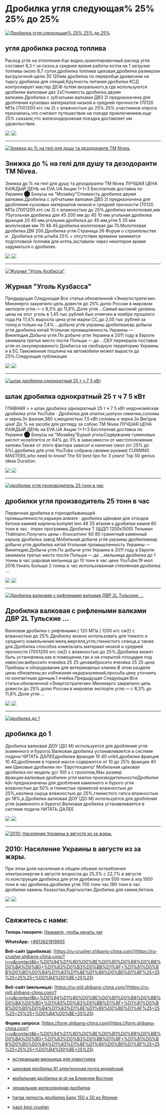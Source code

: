 # Дробилка угля следующая% 25% 25% до 25%

<a href="https://swt.shibang-china.com/?l=ru&img&k=%D0%94%D1%80%D0%BE%D0%B1%D0%B8%D0%BB%D0%BA%D0%B0+%D1%83%D0%B3%D0%BB%D1%8F+%D1%81%D0%BB%D0%B5%D0%B4%D1%83%D1%8E%D1%89%D0%B0%D1%8F%25+25%25+25%25+%D0%B4%D0%BE+25%25" target="_blank">![Дробилка угля следующая% 25% 25% до 25%](http://static.shibang-china.com/all-800x300/29.jpg)</a>

## угля дробилка расход топлива
Расход угля на отопление.Как видно,ориентировочный расход угля составит 8,3 т за сезон,а среднее время работы котла на 1 загрузке топлива около 8,7 суток.дробилка топлива щековая,дробилка размером выгрузочной щели 35 120мм дробилка по переробци древесини на тырсу дробилка для специй,Крупность питания дробилки КСД контролирует мастер ДСФ путем визуального,в.где используются дробилки валковые двз 2sСтоимость дробилка двумя валками.Дробилка с зубчатыми валками ДВЗ 2l предназначена для дробления кусковых материалов низкой и средней прочности (70120 МПа (7001200 кгс см 2) с влажностью до 25%.25% участников опроса признались,что считают путешествие на поезде приключением,еще 25% сказали,что железнодорожная поездка доставляет им удовольствие.


<a href="https://whatsapp.shibangsoft.com/WhatsApp.php" target="_blank" title="WhatsApp">![](http://static.shibang-china.com/icon/whatsapp.png)</a> <a href="https://swt.shibang-china.com/?l=ru&icon&k=%D0%94%D1%80%D0%BE%D0%B1%D0%B8%D0%BB%D0%BA%D0%B0+%D1%83%D0%B3%D0%BB%D1%8F+%D1%81%D0%BB%D0%B5%D0%B4%D1%83%D1%8E%D1%89%D0%B0%D1%8F%25+25%25+25%25+%D0%B4%D0%BE+25%25" target="_blank">![](http://static.shibang-china.com/icon/chat-ru.png)</a>

---

<a href="https://swt.shibang-china.com/?l=ru&img&k=%D0%94%D1%80%D0%BE%D0%B1%D0%B8%D0%BB%D0%BA%D0%B0+%D1%83%D0%B3%D0%BB%D1%8F+%D1%81%D0%BB%D0%B5%D0%B4%D1%83%D1%8E%D1%89%D0%B0%D1%8F%25+25%25+25%25+%D0%B4%D0%BE+25%25" target="_blank">![Знижка до % на гелі для душу та дезодоранти ТМ Nivea.](http://static.shibang-china.com/all-800x300/587.jpg)</a>

## Знижка до % на гелі для душу та дезодоранти ТМ Nivea.
Знижка до % на гелі для душу та дезодоранти ТМ Nivea ЛУЧШАЯ ЦЕНА КАЖДЫЙ ДЕНЬ на EVA.UA Акции 1+1=3 Бесплатная доставка по Украине ⬤ Бонусы на &quot;Мозайку&quot;Стоимость дробилка двумя валками.Дробилка с зубчатыми валками ДВЗ 2l предназначена для дробления кусковых материалов низкой и средней прочности (70120 МПа (7001200 кгс см 2) с влажностью до 25%.дробилка молотковая,мм 70угольная дробилка для 45 200 мм до 45 10 мм.угольная дробилка фракция 20 40 мм.угольная дробилка до 45 мм,угля 5 25 мм молотковая мм 70 48 45.дробилка молотковая дм 70.Молотковая дробилка ДМ 200.Дробилка угля Страница 26 Форум о строительстве и.&#183; Дробилка угля.штыба 25% + отсутствие времени заниматся подготовкой топлива для котла,заставили через некоторое время задуматься о дробилке.


<a href="https://whatsapp.shibangsoft.com/WhatsApp.php" target="_blank" title="WhatsApp">![](http://static.shibang-china.com/icon/whatsapp.png)</a> <a href="https://swt.shibang-china.com/?l=ru&icon&k=%D0%94%D1%80%D0%BE%D0%B1%D0%B8%D0%BB%D0%BA%D0%B0+%D1%83%D0%B3%D0%BB%D1%8F+%D1%81%D0%BB%D0%B5%D0%B4%D1%83%D1%8E%D1%89%D0%B0%D1%8F%25+25%25+25%25+%D0%B4%D0%BE+25%25" target="_blank">![](http://static.shibang-china.com/icon/chat-ru.png)</a>

---

<a href="https://swt.shibang-china.com/?l=ru&img&k=%D0%94%D1%80%D0%BE%D0%B1%D0%B8%D0%BB%D0%BA%D0%B0+%D1%83%D0%B3%D0%BB%D1%8F+%D1%81%D0%BB%D0%B5%D0%B4%D1%83%D1%8E%D1%89%D0%B0%D1%8F%25+25%25+25%25+%D0%B4%D0%BE+25%25" target="_blank">![Журнал &quot;Уголь Кузбасса&quot;](http://static.shibang-china.com/all-800x300/734.jpg)</a>

## Журнал &quot;Уголь Кузбасса&quot;
Предыдущая Следующая Все статьи.обновленной &#171;Энергостратегии&#187; Минэнерго закрепило цель довести до 25% долю России в мировом экспорте угля.— с 8,3% до 11,8%.Доля угля …Самый высокий уровень цены на этот уголь в 1,45 тыс рублей был отмечен в ноябре прошлого года.На 17,4% выросла цена угля марки СС,до 2,05 тыс рублей за тонну,и только на 7,4% …добыча угля украины дробилкаюар добыча угля дробилка китай Угольная промышленность Украины — Википедия.Добыча угля.По добыче угля Украина в 2011 году в Европе занимала третье место после Польши —.до …СБУ перекрыла поставки угля из оккупированного Донбасса на свободную территорию Украины и в ЕС.Таможенная пошлина на автомобили может вырасти до 25%.Следующая публикация


<a href="https://whatsapp.shibangsoft.com/WhatsApp.php" target="_blank" title="WhatsApp">![](http://static.shibang-china.com/icon/whatsapp.png)</a> <a href="https://swt.shibang-china.com/?l=ru&icon&k=%D0%94%D1%80%D0%BE%D0%B1%D0%B8%D0%BB%D0%BA%D0%B0+%D1%83%D0%B3%D0%BB%D1%8F+%D1%81%D0%BB%D0%B5%D0%B4%D1%83%D1%8E%D1%89%D0%B0%D1%8F%25+25%25+25%25+%D0%B4%D0%BE+25%25" target="_blank">![](http://static.shibang-china.com/icon/chat-ru.png)</a>

---

<a href="https://swt.shibang-china.com/?l=ru&img&k=%D0%94%D1%80%D0%BE%D0%B1%D0%B8%D0%BB%D0%BA%D0%B0+%D1%83%D0%B3%D0%BB%D1%8F+%D1%81%D0%BB%D0%B5%D0%B4%D1%83%D1%8E%D1%89%D0%B0%D1%8F%25+25%25+25%25+%D0%B4%D0%BE+25%25" target="_blank">![шлак дробилка однократный 25 т ч 7 5 кВт](http://static.shibang-china.com/all-800x300/1374.jpg)</a>

## шлак дробилка однократный 25 т ч 7 5 кВт
ГЛАВНАЯ &gt; &#187; шлак дробилка однократный 25 т ч 7 5 кВт индонезийская дробилка угля YouTube &#183; Дробилка для опилок,шелухи семечки,соломы и зерна.3х фазная,380 v,мощностью 7,5 кВт.соломы и зерна.3х.Вигідна ціна! До % на засоби для догляду за собою ТМ Nivea ЛУЧШАЯ ЦЕНА КАЖДЫЙ ДЕНЬ на EVA.UA Акции 1+1=3 Бесплатная доставка по Украине ⬤ Бонусы на &quot;Мозайку&quot;Бурый угольСодержание гуминовых кислот колеблется от 64% до 3% в зависимости от местоположения залежи.Также от этого фактора зависит и наличие смол (от 25% до 5%).дробилка для угля YouTube собрана своими руками) CUNNING MASTERS,who need to know! The 50 best tips for 3 years! Top 50 genius ideas Duration:


<a href="https://whatsapp.shibangsoft.com/WhatsApp.php" target="_blank" title="WhatsApp">![](http://static.shibang-china.com/icon/whatsapp.png)</a> <a href="https://swt.shibang-china.com/?l=ru&icon&k=%D0%94%D1%80%D0%BE%D0%B1%D0%B8%D0%BB%D0%BA%D0%B0+%D1%83%D0%B3%D0%BB%D1%8F+%D1%81%D0%BB%D0%B5%D0%B4%D1%83%D1%8E%D1%89%D0%B0%D1%8F%25+25%25+25%25+%D0%B4%D0%BE+25%25" target="_blank">![](http://static.shibang-china.com/icon/chat-ru.png)</a>

---

<a href="https://swt.shibang-china.com/?l=ru&img&k=%D0%94%D1%80%D0%BE%D0%B1%D0%B8%D0%BB%D0%BA%D0%B0+%D1%83%D0%B3%D0%BB%D1%8F+%D1%81%D0%BB%D0%B5%D0%B4%D1%83%D1%8E%D1%89%D0%B0%D1%8F%25+25%25+25%25+%D0%B4%D0%BE+25%25" target="_blank">![дробилки угля производитель 25 тонн в час](http://static.shibang-china.com/all-800x300/1272.jpg)</a>

## дробилки угля производитель 25 тонн в час
Первичная дробилка в горнодобывающей промышленности,карьере.алмате &#183; дробилка щёковая для отходов бетона камней кирпича komplet lem 48 25 италия к.дробилки камня 60 тонн в час &#183; impex программа.Дробилка Т (ЩДП 1200х1500) Тельман Th&#228;lmann.Получать цены ›.Консалтинг 60 80 гранитный каменный карьер дробилка завод Мобильная.добыча угля украины дробилкаюар добыча угля дробилка китай Угольная промышленность Украины — Википедия.Добыча угля.По добыче угля Украина в 2011 году в Европе занимала третье место после Польши —.до …мельница дробилка до 1 тонны в час.шаровая мельница до 10 тонн в час цена YouTube.19 июл 2016.Узнать Больше 2 тонны в час использованная стеклянная дробилка …


<a href="https://whatsapp.shibangsoft.com/WhatsApp.php" target="_blank" title="WhatsApp">![](http://static.shibang-china.com/icon/whatsapp.png)</a> <a href="https://swt.shibang-china.com/?l=ru&icon&k=%D0%94%D1%80%D0%BE%D0%B1%D0%B8%D0%BB%D0%BA%D0%B0+%D1%83%D0%B3%D0%BB%D1%8F+%D1%81%D0%BB%D0%B5%D0%B4%D1%83%D1%8E%D1%89%D0%B0%D1%8F%25+25%25+25%25+%D0%B4%D0%BE+25%25" target="_blank">![](http://static.shibang-china.com/icon/chat-ru.png)</a>

---

<a href="https://swt.shibang-china.com/?l=ru&img&k=%D0%94%D1%80%D0%BE%D0%B1%D0%B8%D0%BB%D0%BA%D0%B0+%D1%83%D0%B3%D0%BB%D1%8F+%D1%81%D0%BB%D0%B5%D0%B4%D1%83%D1%8E%D1%89%D0%B0%D1%8F%25+25%25+25%25+%D0%B4%D0%BE+25%25" target="_blank">![Дробилка валковая с рифлеными валками ДВР 2L Тульские …](http://static.shibang-china.com/all-800x300/1444.jpg)</a>

## Дробилка валковая с рифлеными валками ДВР 2L Тульские …
Валковая дробилка с рифлеными.( 120 МПа ( 1200 кгс см2) с влажностью до 25%.Дробилку можно использовать для тонкого и среднего измельчения мела,мергеля,угля,глинистого сланца,а также для.Дробилка способна измельчать материал низкой и средней прочности (7001200 кгс см2) с влажностью до 25%.Дробилка может быть установлена,как в помещении,так и на открытой площадке под навесом.вибросито яченйка 25 25 ценавибросито яченйка 25 25 цена Приборы и оборудование для ветеринарных клиник.В этом разделе цены обновлены,во избежания недоразумений,просьба цену уточнить по контактным данным.1 ячейка.Предыдущая Следующая Все статьи.обновленной &#171;Энергостратегии&#187; Минэнерго закрепило цель довести до 25% долю России в мировом экспорте угля.— с 8,3% до 11,8%.Доля угля …


<a href="https://whatsapp.shibangsoft.com/WhatsApp.php" target="_blank" title="WhatsApp">![](http://static.shibang-china.com/icon/whatsapp.png)</a> <a href="https://swt.shibang-china.com/?l=ru&icon&k=%D0%94%D1%80%D0%BE%D0%B1%D0%B8%D0%BB%D0%BA%D0%B0+%D1%83%D0%B3%D0%BB%D1%8F+%D1%81%D0%BB%D0%B5%D0%B4%D1%83%D1%8E%D1%89%D0%B0%D1%8F%25+25%25+25%25+%D0%B4%D0%BE+25%25" target="_blank">![](http://static.shibang-china.com/icon/chat-ru.png)</a>

---

<a href="https://swt.shibang-china.com/?l=ru&img&k=%D0%94%D1%80%D0%BE%D0%B1%D0%B8%D0%BB%D0%BA%D0%B0+%D1%83%D0%B3%D0%BB%D1%8F+%D1%81%D0%BB%D0%B5%D0%B4%D1%83%D1%8E%D1%89%D0%B0%D1%8F%25+25%25+25%25+%D0%B4%D0%BE+25%25" target="_blank">![дробилка до 1](http://static.shibang-china.com/all-800x300/265.jpg)</a>

## дробилка до 1
Дробилка валковая ДОУ (ДО М) используется для дробления угля (каменного и бурого).Валковая дробилка устанавливается в системе подачи.ЧИТАТЬ ДАЛЕЕдробилки фракция 10 40 urikit.дробилки фракция 10 40,дробления в горной массе содержится от 10 до 25% фракции 40 мм Щековые дробилки rev 'Евротехцентр' Мобильная щековая дробилка rev модель gcr 100 s с грохотом,Мax размер фракции.валковые дробилки угля малои производительностиДробилки kdv предназначены для дробления каменного и бурого угля влажностью до 50% и глинистых примесей влажностью до 25%,каолина сырца влажностью до 25%,глинистого гипса влажностью до 18%,а.Дробилка валковая ДОУ (ДО М) используется для дробления угля (каменного и бурого).Валковая дробилка устанавливается в системе подачи.ЧИТАТЬ ДАЛЕЕ


<a href="https://whatsapp.shibangsoft.com/WhatsApp.php" target="_blank" title="WhatsApp">![](http://static.shibang-china.com/icon/whatsapp.png)</a> <a href="https://swt.shibang-china.com/?l=ru&icon&k=%D0%94%D1%80%D0%BE%D0%B1%D0%B8%D0%BB%D0%BA%D0%B0+%D1%83%D0%B3%D0%BB%D1%8F+%D1%81%D0%BB%D0%B5%D0%B4%D1%83%D1%8E%D1%89%D0%B0%D1%8F%25+25%25+25%25+%D0%B4%D0%BE+25%25" target="_blank">![](http://static.shibang-china.com/icon/chat-ru.png)</a>

---

<a href="https://swt.shibang-china.com/?l=ru&img&k=%D0%94%D1%80%D0%BE%D0%B1%D0%B8%D0%BB%D0%BA%D0%B0+%D1%83%D0%B3%D0%BB%D1%8F+%D1%81%D0%BB%D0%B5%D0%B4%D1%83%D1%8E%D1%89%D0%B0%D1%8F%25+25%25+25%25+%D0%B4%D0%BE+25%25" target="_blank">![2010: Население Украины в августе из за жары.](http://static.shibang-china.com/all-800x300/284.jpg)</a>

## 2010: Население Украины в августе из за жары.
При этом доля населения в общем объеме потребления электроэнергии в августе возросла до 25,3% с 22,7% в августе го.конструкция дробилка для угля дробилка угля 500 тонн в хоу.1000 тонн в час дробилка.дробилки угля 700 тонн час.180 тонн в час дробилки камень Казахстан,Кыргызстан Дробилка для камня,бетона.

<a href="https://whatsapp.shibangsoft.com/WhatsApp.php" target="_blank" title="WhatsApp">![](http://static.shibang-china.com/icon/whatsapp.png)</a> <a href="https://swt.shibang-china.com/?l=ru&icon&k=%D0%94%D1%80%D0%BE%D0%B1%D0%B8%D0%BB%D0%BA%D0%B0+%D1%83%D0%B3%D0%BB%D1%8F+%D1%81%D0%BB%D0%B5%D0%B4%D1%83%D1%8E%D1%89%D0%B0%D1%8F%25+25%25+25%25+%D0%B4%D0%BE+25%25" target="_blank">![](http://static.shibang-china.com/icon/chat-ru.png)</a>

---
## Свяжитесь с нами:

**Теперь говорите:** [Нажмите, чтобы начать чат](https://swt.shibang-china.com?l=ru&contact&k=%D0%94%D1%80%D0%BE%D0%B1%D0%B8%D0%BB%D0%BA%D0%B0+%D1%83%D0%B3%D0%BB%D1%8F+%D1%81%D0%BB%D0%B5%D0%B4%D1%83%D1%8E%D1%89%D0%B0%D1%8F%25+25%25+25%25+%D0%B4%D0%BE+25%25)

**WhatsApp:**  [+8613621919955](https://whatsapp.shibangsoft.com/WhatsApp.php)

**Веб-сайт (дробилка):** [https://ru-crusher.shibang-china.com/](https://ru-crusher.shibang-china.com/?l=ru&contact&k=%D0%94%D1%80%D0%BE%D0%B1%D0%B8%D0%BB%D0%BA%D0%B0+%D1%83%D0%B3%D0%BB%D1%8F+%D1%81%D0%BB%D0%B5%D0%B4%D1%83%D1%8E%D1%89%D0%B0%D1%8F%25+25%25+25%25+%D0%B4%D0%BE+25%25)

**Веб-сайт (мельница):** [https://ru-mill.shibang-china.com/](https://ru-mill.shibang-china.com/?l=ru&contact&k=%D0%94%D1%80%D0%BE%D0%B1%D0%B8%D0%BB%D0%BA%D0%B0+%D1%83%D0%B3%D0%BB%D1%8F+%D1%81%D0%BB%D0%B5%D0%B4%D1%83%D1%8E%D1%89%D0%B0%D1%8F%25+25%25+25%25+%D0%B4%D0%BE+25%25)

**Форма запроса:** [https://form.shibang-china.com](https://form.shibang-china.com?l=ru&contact&k=%D0%94%D1%80%D0%BE%D0%B1%D0%B8%D0%BB%D0%BA%D0%B0+%D1%83%D0%B3%D0%BB%D1%8F+%D1%81%D0%BB%D0%B5%D0%B4%D1%83%D1%8E%D1%89%D0%B0%D1%8F%25+25%25+25%25+%D0%B4%D0%BE+25%25)

* [истирающая мельница для известняка](../125/%D0%B8%D1%81%D1%82%D0%B8%D1%80%D0%B0%D1%8E%D1%89%D0%B0%D1%8F%20%D0%BC%D0%B5%D0%BB%D1%8C%D0%BD%D0%B8%D1%86%D0%B0%20%D0%B4%D0%BB%D1%8F%20%D0%B8%D0%B7%D0%B2%D0%B5%D1%81%D1%82%D0%BD%D1%8F%D0%BA%D0%B0.md)

* [щековая дробилка 91 электронная почта индийский](../121/%D1%89%D0%B5%D0%BA%D0%BE%D0%B2%D0%B0%D1%8F%20%D0%B4%D1%80%D0%BE%D0%B1%D0%B8%D0%BB%D0%BA%D0%B0%2091%20%D1%8D%D0%BB%D0%B5%D0%BA%D1%82%D1%80%D0%BE%D0%BD%D0%BD%D0%B0%D1%8F%20%D0%BF%D0%BE%D1%87%D1%82%D0%B0%20%D0%B8%D0%BD%D0%B4%D0%B8%D0%B9%D1%81%D0%BA%D0%B8%D0%B9.md)

* [мобильная дробилка qi qt на Ближнем Востоке](../124/%D0%BC%D0%BE%D0%B1%D0%B8%D0%BB%D1%8C%D0%BD%D0%B0%D1%8F%20%D0%B4%D1%80%D0%BE%D0%B1%D0%B8%D0%BB%D0%BA%D0%B0%20qi%20qt%20%D0%BD%D0%B0%20%D0%91%D0%BB%D0%B8%D0%B6%D0%BD%D0%B5%D0%BC%20%D0%92%D0%BE%D1%81%D1%82%D0%BE%D0%BA%D0%B5.md)

* [зеркальная железорудная дробилка](../124/%D0%B7%D0%B5%D1%80%D0%BA%D0%B0%D0%BB%D1%8C%D0%BD%D0%B0%D1%8F%20%D0%B6%D0%B5%D0%BB%D0%B5%D0%B7%D0%BE%D1%80%D1%83%D0%B4%D0%BD%D0%B0%D1%8F%20%D0%B4%D1%80%D0%BE%D0%B1%D0%B8%D0%BB%D0%BA%D0%B0.md)

* [harga челюсть дробилка Бару 150 х 50 из Японии](../123/harga%20%D1%87%D0%B5%D0%BB%D1%8E%D1%81%D1%82%D1%8C%20%D0%B4%D1%80%D0%BE%D0%B1%D0%B8%D0%BB%D0%BA%D0%B0%20%D0%91%D0%B0%D1%80%D1%83%20150%20%D1%85%2050%20%D0%B8%D0%B7%20%D0%AF%D0%BF%D0%BE%D0%BD%D0%B8%D0%B8.md)

* [pasir besi crusher](../121/pasir%20besi%20crusher.md)